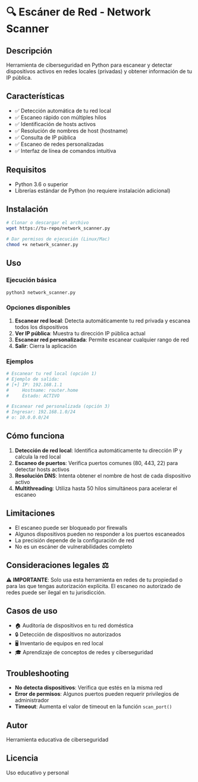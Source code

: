 # 🔍 Escáner de Red - Network Scanner

## Descripción
Herramienta de ciberseguridad en Python para escanear y detectar dispositivos activos en redes locales (privadas) y obtener información de tu IP pública.

## Características
- ✅ Detección automática de tu red local
- ✅ Escaneo rápido con múltiples hilos
- ✅ Identificación de hosts activos
- ✅ Resolución de nombres de host (hostname)
- ✅ Consulta de IP pública
- ✅ Escaneo de redes personalizadas
- ✅ Interfaz de línea de comandos intuitiva

## Requisitos
- Python 3.6 o superior
- Librerías estándar de Python (no requiere instalación adicional)

## Instalación
```bash
# Clonar o descargar el archivo
wget https://tu-repo/network_scanner.py

# Dar permisos de ejecución (Linux/Mac)
chmod +x network_scanner.py
```

## Uso

### Ejecución básica
```bash
python3 network_scanner.py
```

### Opciones disponibles
1. **Escanear red local**: Detecta automáticamente tu red privada y escanea todos los dispositivos
2. **Ver IP pública**: Muestra tu dirección IP pública actual
3. **Escanear red personalizada**: Permite escanear cualquier rango de red
4. **Salir**: Cierra la aplicación

### Ejemplos
```bash
# Escanear tu red local (opción 1)
# Ejemplo de salida:
# [+] IP: 192.168.1.1
#     Hostname: router.home
#     Estado: ACTIVO

# Escanear red personalizada (opción 3)
# Ingresar: 192.168.1.0/24
# o: 10.0.0.0/24
```

## Cómo funciona
1. **Detección de red local**: Identifica automáticamente tu dirección IP y calcula la red local
2. **Escaneo de puertos**: Verifica puertos comunes (80, 443, 22) para detectar hosts activos
3. **Resolución DNS**: Intenta obtener el nombre de host de cada dispositivo activo
4. **Multithreading**: Utiliza hasta 50 hilos simultáneos para acelerar el escaneo

## Limitaciones
- El escaneo puede ser bloqueado por firewalls
- Algunos dispositivos pueden no responder a los puertos escaneados
- La precisión depende de la configuración de red
- No es un escáner de vulnerabilidades completo

## Consideraciones legales ⚖️
⚠️ **IMPORTANTE**: Solo usa esta herramienta en redes de tu propiedad o para las que tengas autorización explícita. El escaneo no autorizado de redes puede ser ilegal en tu jurisdicción.

## Casos de uso
- 🏠 Auditoría de dispositivos en tu red doméstica
- 🔒 Detección de dispositivos no autorizados
- 🖥️ Inventario de equipos en red local
- 🎓 Aprendizaje de conceptos de redes y ciberseguridad

## Troubleshooting
- **No detecta dispositivos**: Verifica que estés en la misma red
- **Error de permisos**: Algunos puertos pueden requerir privilegios de administrador
- **Timeout**: Aumenta el valor de timeout en la función `scan_port()`

## Autor
Herramienta educativa de ciberseguridad

## Licencia
Uso educativo y personal